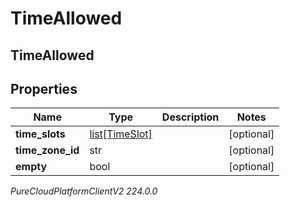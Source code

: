 # TimeAllowed

## TimeAllowed

## Properties

|Name | Type | Description | Notes|
|------------ | ------------- | ------------- | -------------|
| **time_slots** | [list[TimeSlot]](TimeSlot) |  | [optional] |
| **time_zone_id** | str |  | [optional] |
| **empty** | bool |  | [optional] |



_PureCloudPlatformClientV2 224.0.0_
